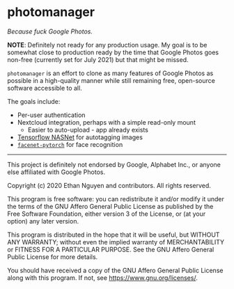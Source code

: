 # photomanager

_Because fuck Google Photos._

**NOTE**: Definitely not ready for any production usage.
My goal is to be somewhat close to production ready by the time that
Google Photos goes non-free (currently set for July 2021) but
that might be missed.

`photomanager` is an effort to clone as many features of Google Photos as possible
in a high-quality manner while still remaining free, open-source software accessible to all. 

The goals include:

* Per-user authentication
* Nextcloud integration, perhaps with a simple read-only mount
  * Easier to auto-upload - app already exists
* [Tensorflow NASNet](https://www.tensorflow.org/api_docs/python/tf/keras/applications/NASNetMobile)
for autotagging images
* [`facenet-pytorch`](https://github.com/timesler/facenet-pytorch) for face recognition

---

This project is definitely not endorsed by Google, Alphabet Inc., or anyone else affiliated
with Google Photos.

Copyright (c) 2020 Ethan Nguyen and contributors. All rights reserved.

This program is free software: you can redistribute it and/or modify
it under the terms of the GNU Affero General Public License as published by
the Free Software Foundation, either version 3 of the License, or
(at your option) any later version.

This program is distributed in the hope that it will be useful,
but WITHOUT ANY WARRANTY; without even the implied warranty of
MERCHANTABILITY or FITNESS FOR A PARTICULAR PURPOSE.  See the
GNU Affero General Public License for more details.

You should have received a copy of the GNU Affero General Public License
along with this program.  If not, see <https://www.gnu.org/licenses/>.